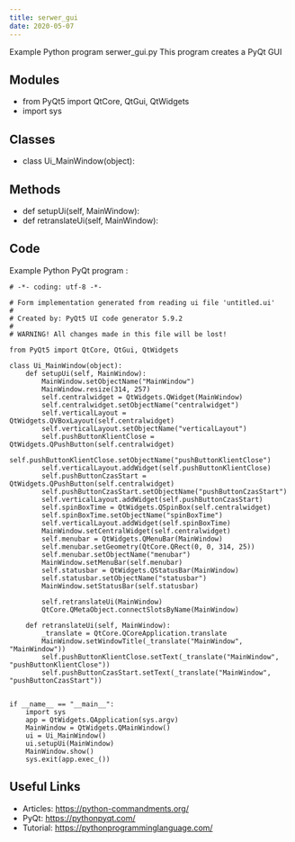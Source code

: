 ```yaml
---
title: serwer_gui
date: 2020-05-07
---
```

Example Python program serwer_gui.py
This program creates a PyQt GUI

## Modules

* from PyQt5 import QtCore, QtGui, QtWidgets
* import sys

## Classes

* class Ui_MainWindow(object):

## Methods

* def setupUi(self, MainWindow):
* def retranslateUi(self, MainWindow):

## Code

Example Python PyQt program :

    # -*- coding: utf-8 -*-
    
    # Form implementation generated from reading ui file 'untitled.ui'
    #
    # Created by: PyQt5 UI code generator 5.9.2
    #
    # WARNING! All changes made in this file will be lost!
    
    from PyQt5 import QtCore, QtGui, QtWidgets
    
    class Ui_MainWindow(object):
        def setupUi(self, MainWindow):
            MainWindow.setObjectName("MainWindow")
            MainWindow.resize(314, 257)
            self.centralwidget = QtWidgets.QWidget(MainWindow)
            self.centralwidget.setObjectName("centralwidget")
            self.verticalLayout = QtWidgets.QVBoxLayout(self.centralwidget)
            self.verticalLayout.setObjectName("verticalLayout")
            self.pushButtonKlientClose = QtWidgets.QPushButton(self.centralwidget)
            self.pushButtonKlientClose.setObjectName("pushButtonKlientClose")
            self.verticalLayout.addWidget(self.pushButtonKlientClose)
            self.pushButtonCzasStart = QtWidgets.QPushButton(self.centralwidget)
            self.pushButtonCzasStart.setObjectName("pushButtonCzasStart")
            self.verticalLayout.addWidget(self.pushButtonCzasStart)
            self.spinBoxTime = QtWidgets.QSpinBox(self.centralwidget)
            self.spinBoxTime.setObjectName("spinBoxTime")
            self.verticalLayout.addWidget(self.spinBoxTime)
            MainWindow.setCentralWidget(self.centralwidget)
            self.menubar = QtWidgets.QMenuBar(MainWindow)
            self.menubar.setGeometry(QtCore.QRect(0, 0, 314, 25))
            self.menubar.setObjectName("menubar")
            MainWindow.setMenuBar(self.menubar)
            self.statusbar = QtWidgets.QStatusBar(MainWindow)
            self.statusbar.setObjectName("statusbar")
            MainWindow.setStatusBar(self.statusbar)
    
            self.retranslateUi(MainWindow)
            QtCore.QMetaObject.connectSlotsByName(MainWindow)
    
        def retranslateUi(self, MainWindow):
            _translate = QtCore.QCoreApplication.translate
            MainWindow.setWindowTitle(_translate("MainWindow", "MainWindow"))
            self.pushButtonKlientClose.setText(_translate("MainWindow", "pushButtonKlientClose"))
            self.pushButtonCzasStart.setText(_translate("MainWindow", "pushButtonCzasStart"))
    
    
    if __name__ == "__main__":
        import sys
        app = QtWidgets.QApplication(sys.argv)
        MainWindow = QtWidgets.QMainWindow()
        ui = Ui_MainWindow()
        ui.setupUi(MainWindow)
        MainWindow.show()
        sys.exit(app.exec_())
    
    

## Useful Links

- Articles: https://python-commandments.org/
- PyQt: https://pythonpyqt.com/
- Tutorial: https://pythonprogramminglanguage.com/
